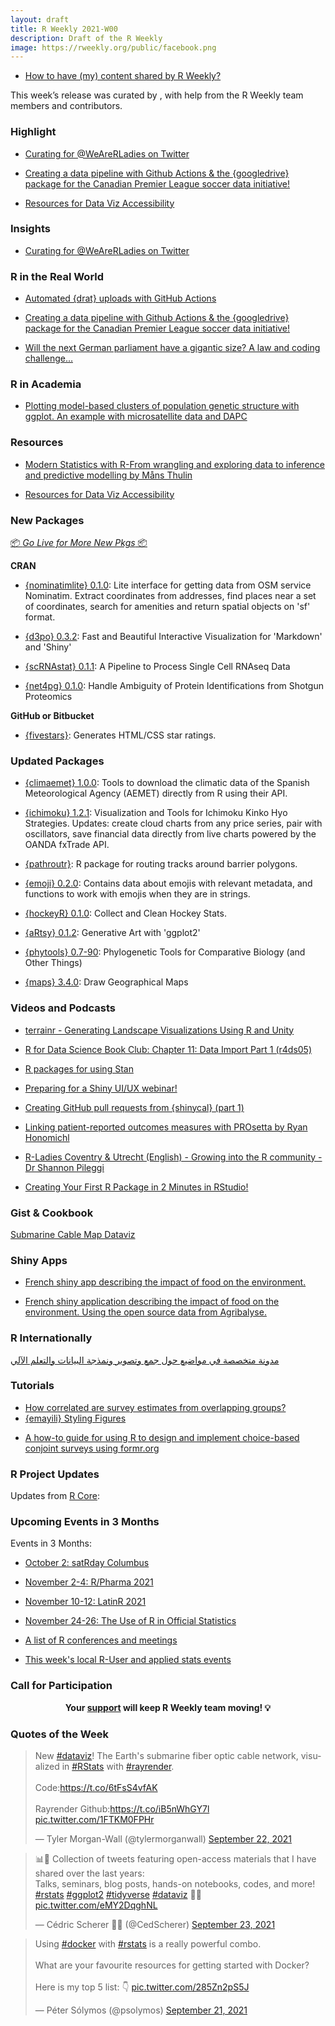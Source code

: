 ```yaml
---
layout: draft
title: R Weekly 2021-W00
description: Draft of the R Weekly
image: https://rweekly.org/public/facebook.png
---
```



+ [How to have (my) content shared by R Weekly?](https://github.com/rweekly/rweekly.org#how-to-have-my-content-shared-by-r-weekly)

This week’s release was curated by [](), with help from the R Weekly team members and contributors.



###  Highlight

+ [Curating for @WeAreRLadies on Twitter](https://blog.rstudio.com/2021/09/23/curating-for-wearerladies-on-twitter/)

+ [Creating a data pipeline with Github Actions & the {googledrive} package for the Canadian Premier League soccer data initiative!](https://ryo-n7.github.io/2021-09-23-CanPL-GoogleDrive-GithubActions-Tutorial/)

+ [Resources for Data Viz Accessibility](https://silvia.rbind.io/blog/2021-curated-compilations/01-data-viz-a11y/)


### Insights

+ [Curating for @WeAreRLadies on Twitter](https://blog.rstudio.com/2021/09/23/curating-for-wearerladies-on-twitter/)

### R in the Real World

+ [Automated {drat} uploads with GitHub Actions](https://www.mm218.dev/posts/2021-09-22-automated-drat-uploads-with-github-actions/)

+ [Creating a data pipeline with Github Actions & the {googledrive} package for the Canadian Premier League soccer data initiative!](https://ryo-n7.github.io/2021-09-23-CanPL-GoogleDrive-GithubActions-Tutorial/)

+ [Will the next German parliament have a gigantic size? A law and coding challenge...](https://skranz.github.io/r/2021/09/24/bundestag2021.html)


###  R in Academia

+ [Plotting model-based clusters of population genetic structure  with ggplot. An example with microsatellite data and DAPC](https://luisdva.github.io/rstats/dapc-plot/)


###  Resources

+ [Modern Statistics with R-From wrangling and exploring data to inference and predictive modelling by Måns Thulin](http://www.modernstatisticswithr.com/)

+ [Resources for Data Viz Accessibility](https://silvia.rbind.io/blog/2021-curated-compilations/01-data-viz-a11y/)


###  New Packages

<p class="added-hostname"><a href="https://rweekly.org/live" target="_blank" class="externalLink">📦 <i>Go Live for More New Pkgs</i> 📦</a></p>

**CRAN**

- [{nominatimlite} 0.1.0](https://cran.r-project.org/package=nominatimlite): Lite interface for getting data from OSM service Nominatim. Extract coordinates from addresses, find places near a set of coordinates, search for amenities and return spatial objects on 'sf' format.

+ [{d3po} 0.3.2](https://cran.r-project.org/package=d3po): Fast and Beautiful Interactive Visualization for 'Markdown' and
'Shiny'

+ [{scRNAstat} 0.1.1](https://cran.r-project.org/package=scRNAstat): A Pipeline to Process Single Cell RNAseq Data

+ [{net4pg} 0.1.0](https://cran.r-project.org/package=net4pg): Handle Ambiguity of Protein Identifications from Shotgun
Proteomics

**GitHub or Bitbucket**

+ [{fivestars}](https://github.com/tanho63/fivestars/): Generates HTML/CSS star ratings.

### Updated Packages

- [{climaemet} 1.0.0](https://cran.r-project.org/package=climaemet): Tools to download the climatic data of the Spanish Meteorological Agency (AEMET) directly from R using their API.

- [{ichimoku} 1.2.1](https://cran.r-project.org/package=ichimoku): Visualization and Tools for Ichimoku Kinko Hyo Strategies. Updates: create cloud charts from any price series, pair with oscillators, save financial data directly from live charts powered by the OANDA fxTrade API.

+ [{pathroutr}](https://github.com/jmlondon/pathroutr): R package for routing tracks around barrier polygons.

+ [{emoji} 0.2.0](https://cran.r-project.org/package=emoji): Contains data about emojis with relevant metadata, and functions to work with emojis when they are in strings.

+ [{hockeyR} 0.1.0](https://cran.r-project.org/package=hockeyR): Collect and Clean Hockey Stats.

+ [{aRtsy} 0.1.2](https://cran.r-project.org/package=aRtsy): Generative Art with 'ggplot2'

+ [{phytools} 0.7-90](https://cran.r-project.org/package=phytools): Phylogenetic Tools for Comparative Biology (and Other Things)

+ [{maps} 3.4.0](https://cran.r-project.org/package=maps): Draw Geographical Maps

###  Videos and Podcasts

+ [terrainr - Generating Landscape Visualizations Using R and Unity](https://www.youtube.com/watch?v=xWZ7QQMr_AQ)

+ [R for Data Science Book Club: Chapter 11: Data Import Part 1 (r4ds05)](https://www.youtube.com/watch?v=s5b_QkLSYeE)

+ [R packages for using Stan](https://www.youtube.com/watch?v=l9IQ5ypVAk0)

+ [Preparing for a Shiny UI/UX webinar!](https://www.youtube.com/watch?v=iKmHt-lWyX0)

+ [Creating GitHub pull requests from {shinycal} (part 1)](https://www.youtube.com/watch?v=llpLZrrkG7E)

+ [Linking patient-reported outcomes measures with PROsetta by Ryan Honomichl](https://www.youtube.com/watch?v=dLQ02fT2s-w)

+ [R-Ladies Coventry & Utrecht (English) - Growing into the R community - Dr Shannon Pileggi](https://www.youtube.com/watch?v=ozkJkiYxHGU)

+ [Creating Your First R Package in 2 Minutes in RStudio!](https://youtu.be/47PN2VG3RmI)


### Gist & Cookbook

[Submarine Cable Map Dataviz](https://gist.github.com/tylermorganwall/b222fcebcac3de56a6e144d73d166322)


### Shiny Apps

+ [French shiny app describing the impact of food on the environment.](https://zloak.shinyapps.io/environnement-aliment/)

+ [French shiny application describing the impact of food on the environment. Using the open source data from Agribalyse.](https://zloak.shinyapps.io/impact-co2-aliments/)

### R Internationally

[مدونة متخصصة في مواضيع حول جمع وتصوير ونمذجة البيانات والتعلم الآلي](feed:https://www.arabiananalyst.com/index.xml) 

###  Tutorials


+ [How correlated are survey estimates from overlapping groups?](https://www.practicalsignificance.com/posts/how-correlated-are-survey-estimates-from-overlapping-groups/)
+ [{emayili} Styling Figures](https://datawookie.dev/blog/2021/09/emayili-styling-figures/)
<!--<div class="post-more-begin></div><div class="post-more-end"></div>-->

+ [A how-to guide for using R to design and implement choice-based conjoint surveys using formr.org](https://www.jhelvy.com/posts/2021-09-18-choice-based-conjoint-surveys-in-r-with-formr/)


###  R Project Updates

Updates from [R Core](http://developer.r-project.org/blosxom.cgi/R-devel/NEWS):


###  Upcoming Events in 3 Months

Events in 3 Months:

+ [October 2: satRday Columbus](https://columbus2021.satrdays.org/)

+ [November 2-4: R/Pharma 2021 ](https://rinpharma.com/post/2021-09-21-registration/)

+ [November 10-12: LatinR 2021](https://latin-r.com/en)

+ [November 24-26: The Use of R in Official Statistics](https://r-project.ro/conference2021.html)

+ [A list of R conferences and meetings](https://jumpingrivers.github.io/meetingsR/events.html)

+ [This week's local R-User and applied stats events](https://community.rstudio.com/c/irl)


###  Call for Participation


<p class="hide-support added-hostname support-rweekly" style="text-align: center;font-weight: bold;">Your <a class="non-visited externalLink" href="https://www.patreon.com/rweekly" onclick="pas(this)">support</a> will keep R Weekly team moving! 💡</p>

###  Quotes of the Week

<blockquote class="twitter-tweet"><p lang="en" dir="ltr">New <a href="https://twitter.com/hashtag/dataviz?src=hash&amp;ref_src=twsrc%5Etfw">#dataviz</a>! The Earth&#39;s submarine fiber optic cable network, visualized in <a href="https://twitter.com/hashtag/RStats?src=hash&amp;ref_src=twsrc%5Etfw">#RStats</a> with <a href="https://twitter.com/hashtag/rayrender?src=hash&amp;ref_src=twsrc%5Etfw">#rayrender</a>. <br><br>Code:<a href="https://t.co/6tFsS4vfAK">https://t.co/6tFsS4vfAK</a><br><br>Rayrender Github:<a href="https://t.co/iB5nWhGY7l">https://t.co/iB5nWhGY7l</a> <a href="https://t.co/1FTKM0FPHr">pic.twitter.com/1FTKM0FPHr</a></p>&mdash; Tyler Morgan-Wall (@tylermorganwall) <a href="https://twitter.com/tylermorganwall/status/1440669533157556227?ref_src=twsrc%5Etfw">September 22, 2021</a></blockquote> <script async src="https://platform.twitter.com/widgets.js" charset="utf-8"></script>

<blockquote class="twitter-tweet"><p lang="en" dir="ltr">📊🧵 Collection of tweets featuring open-access materials that I have shared over the last years: <br>Talks, seminars, blog posts, hands-on notebooks, codes, and more!<br> <a href="https://twitter.com/hashtag/rstats?src=hash&amp;ref_src=twsrc%5Etfw">#rstats</a> <a href="https://twitter.com/hashtag/ggplot2?src=hash&amp;ref_src=twsrc%5Etfw">#ggplot2</a> <a href="https://twitter.com/hashtag/tidyverse?src=hash&amp;ref_src=twsrc%5Etfw">#tidyverse</a> <a href="https://twitter.com/hashtag/dataviz?src=hash&amp;ref_src=twsrc%5Etfw">#dataviz</a> 🧙‍♂️ <a href="https://t.co/eMY2DqghNL">pic.twitter.com/eMY2DqghNL</a></p>&mdash; Cédric Scherer 💉💉 (@CedScherer) <a href="https://twitter.com/CedScherer/status/1441126976870252548?ref_src=twsrc%5Etfw">September 23, 2021</a></blockquote> <script async src="https://platform.twitter.com/widgets.js" charset="utf-8"></script>

<blockquote class="twitter-tweet"><p lang="en" dir="ltr">Using <a href="https://twitter.com/hashtag/docker?src=hash&amp;ref_src=twsrc%5Etfw">#docker</a> with <a href="https://twitter.com/hashtag/rstats?src=hash&amp;ref_src=twsrc%5Etfw">#rstats</a> is a really powerful combo.<br><br>What are your favourite resources for getting started with Docker?<br><br>Here is my top 5 list: 👇 <a href="https://t.co/285Zn2pS5J">pic.twitter.com/285Zn2pS5J</a></p>&mdash; Péter Sólymos (@psolymos) <a href="https://twitter.com/psolymos/status/1440344622010548241?ref_src=twsrc%5Etfw">September 21, 2021</a></blockquote> <script async src="https://platform.twitter.com/widgets.js" charset="utf-8"></script> 
